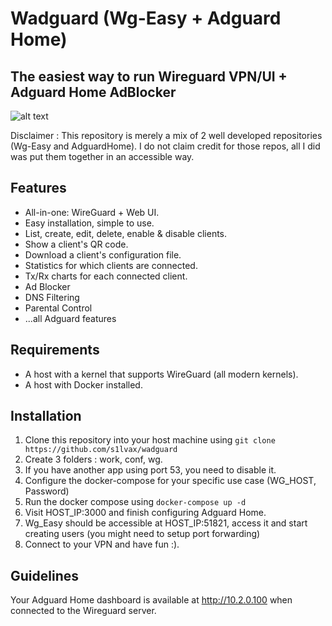 # Wadguard (Wg-Easy + Adguard Home)
## The easiest way to run Wireguard VPN/UI + Adguard Home AdBlocker

![alt text](https://upload.wikimedia.org/wikipedia/commons/9/98/Logo_of_WireGuard.svg)

Disclaimer : This repository is merely a mix of 2 well developed repositories (Wg-Easy and AdguardHome). I do not claim credit for those repos, all I did was put them together in an accessible way.

## Features

* All-in-one: WireGuard + Web UI.
* Easy installation, simple to use.
* List, create, edit, delete, enable & disable clients.
* Show a client's QR code.
* Download a client's configuration file.
* Statistics for which clients are connected.
* Tx/Rx charts for each connected client.
* Ad Blocker
* DNS Filtering
* Parental Control
* ...all Adguard features

## Requirements

* A host with a kernel that supports WireGuard (all modern kernels).
* A host with Docker installed.

## Installation

1. Clone this repository into your host machine using ```git clone https://github.com/s1lvax/wadguard```
2. Create 3 folders : work, conf, wg.
3. If you have another app using port 53, you need to disable it.
4. Configure the docker-compose for your specific use case (WG_HOST, Password)
5. Run the docker compose using ```docker-compose up -d```
6. Visit HOST_IP:3000 and finish configuring Adguard Home.
7. Wg_Easy should be accessible at HOST_IP:51821, access it and start creating users (you might need to setup port forwarding)
8. Connect to your VPN and have fun :).

## Guidelines

Your Adguard Home dashboard is available at http://10.2.0.100 when connected to the Wireguard server.
